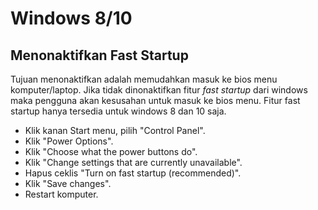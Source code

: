 # Windows 8/10

## Menonaktifkan Fast Startup

Tujuan menonaktifkan adalah memudahkan masuk ke bios menu komputer/laptop. Jika tidak dinonaktifkan fitur _fast startup_ dari windows maka pengguna akan kesusahan untuk masuk ke bios menu. Fitur fast startup hanya tersedia untuk windows 8 dan 10 saja.

- Klik kanan Start menu, pilih "Control Panel".
- Klik "Power Options".
- Klik "Choose what the power buttons do".
- Klik "Change settings that are currently unavailable".
- Hapus ceklis "Turn on fast startup (recommended)".
- Klik "Save changes".
- Restart komputer.
